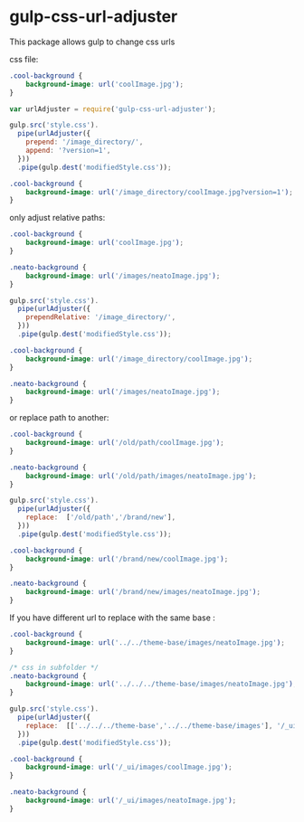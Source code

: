 gulp-css-url-adjuster
=====================

This package allows gulp to change css urls

css file:
```css
.cool-background {
    background-image: url('coolImage.jpg');
}
```
```js
var urlAdjuster = require('gulp-css-url-adjuster');

gulp.src('style.css').
  pipe(urlAdjuster({
    prepend: '/image_directory/',
    append: '?version=1',
  }))
  .pipe(gulp.dest('modifiedStyle.css'));
```
```css
.cool-background {
    background-image: url('/image_directory/coolImage.jpg?version=1');
}
```

only adjust relative paths:
```css
.cool-background {
    background-image: url('coolImage.jpg');
}

.neato-background {
    background-image: url('/images/neatoImage.jpg');
}
```
```js
gulp.src('style.css').
  pipe(urlAdjuster({
    prependRelative: '/image_directory/',
  }))
  .pipe(gulp.dest('modifiedStyle.css'));
```
```css
.cool-background {
    background-image: url('/image_directory/coolImage.jpg');
}

.neato-background {
    background-image: url('/images/neatoImage.jpg');
}
```
or replace path to another:
```css
.cool-background {
    background-image: url('/old/path/coolImage.jpg');
}

.neato-background {
    background-image: url('/old/path/images/neatoImage.jpg');
}
```
```js
gulp.src('style.css').
  pipe(urlAdjuster({
    replace:  ['/old/path','/brand/new'],
  }))
  .pipe(gulp.dest('modifiedStyle.css'));
```
```css
.cool-background {
    background-image: url('/brand/new/coolImage.jpg');
}

.neato-background {
    background-image: url('/brand/new/images/neatoImage.jpg');
}
```

If you have different url to replace with the same base :
```css
.cool-background {
    background-image: url('../../theme-base/images/neatoImage.jpg');
}

/* css in subfolder */
.neato-background {
    background-image: url('../../../theme-base/images/neatoImage.jpg');
}
```

```js
gulp.src('style.css').
  pipe(urlAdjuster({
    replace:  [['../../../theme-base','../../theme-base/images'], '/_ui/images'],
  }))
  .pipe(gulp.dest('modifiedStyle.css'));
```
```css
.cool-background {
    background-image: url('/_ui/images/coolImage.jpg');
}

.neato-background {
    background-image: url('/_ui/images/neatoImage.jpg');
}
```
